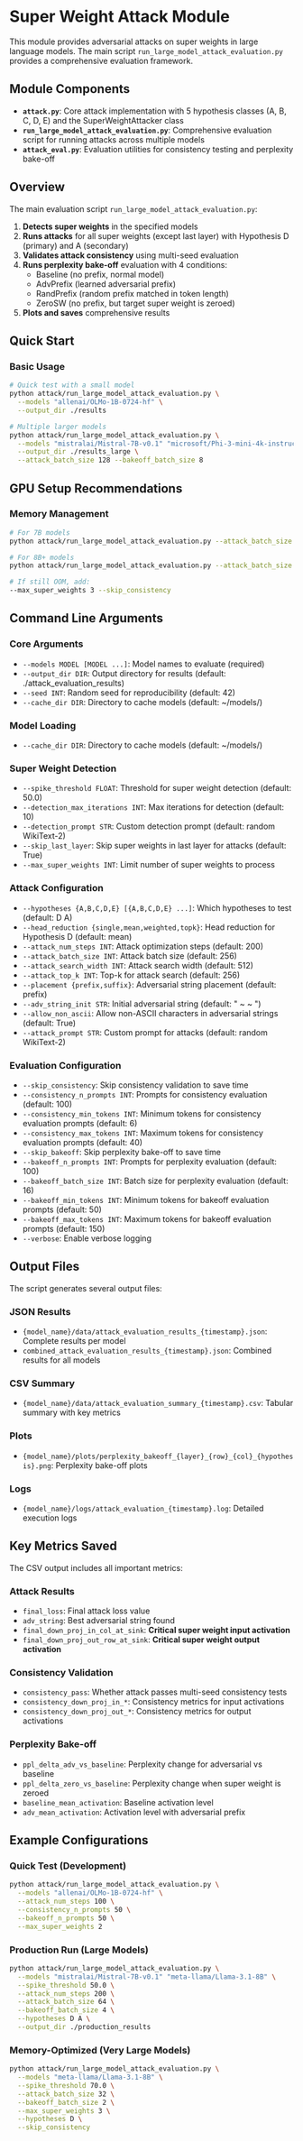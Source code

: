 # Super Weight Attack Module

This module provides adversarial attacks on super weights in large language models. The main script `run_large_model_attack_evaluation.py` provides a comprehensive evaluation framework.

## Module Components

- **`attack.py`**: Core attack implementation with 5 hypothesis classes (A, B, C, D, E) and the SuperWeightAttacker class
- **`run_large_model_attack_evaluation.py`**: Comprehensive evaluation script for running attacks across multiple models
- **`attack_eval.py`**: Evaluation utilities for consistency testing and perplexity bake-off

## Overview

The main evaluation script `run_large_model_attack_evaluation.py`:
1. **Detects super weights** in the specified models
2. **Runs attacks** for all super weights (except last layer) with Hypothesis D (primary) and A (secondary)  
3. **Validates attack consistency** using multi-seed evaluation
4. **Runs perplexity bake-off** evaluation with 4 conditions:
   - Baseline (no prefix, normal model)
   - AdvPrefix (learned adversarial prefix)
   - RandPrefix (random prefix matched in token length)
   - ZeroSW (no prefix, but target super weight is zeroed)
5. **Plots and saves** comprehensive results

## Quick Start

### Basic Usage
```bash
# Quick test with a small model
python attack/run_large_model_attack_evaluation.py \
  --models "allenai/OLMo-1B-0724-hf" \
  --output_dir ./results

# Multiple larger models
python attack/run_large_model_attack_evaluation.py \
  --models "mistralai/Mistral-7B-v0.1" "microsoft/Phi-3-mini-4k-instruct" \
  --output_dir ./results_large \
  --attack_batch_size 128 --bakeoff_batch_size 8
```

## GPU Setup Recommendations

### Memory Management
```bash
# For 7B models
python attack/run_large_model_attack_evaluation.py --attack_batch_size 128 --bakeoff_batch_size 8

# For 8B+ models  
python attack/run_large_model_attack_evaluation.py --attack_batch_size 64 --bakeoff_batch_size 4

# If still OOM, add:
--max_super_weights 3 --skip_consistency
```

## Command Line Arguments

### Core Arguments
- `--models MODEL [MODEL ...]`: Model names to evaluate (required)
- `--output_dir DIR`: Output directory for results (default: ./attack_evaluation_results)
- `--seed INT`: Random seed for reproducibility (default: 42)
- `--cache_dir DIR`: Directory to cache models (default: ~/models/)

### Model Loading
- `--cache_dir DIR`: Directory to cache models (default: ~/models/)

### Super Weight Detection
- `--spike_threshold FLOAT`: Threshold for super weight detection (default: 50.0)
- `--detection_max_iterations INT`: Max iterations for detection (default: 10)
- `--detection_prompt STR`: Custom detection prompt (default: random WikiText-2)
- `--skip_last_layer`: Skip super weights in last layer for attacks (default: True)
- `--max_super_weights INT`: Limit number of super weights to process

### Attack Configuration
- `--hypotheses {A,B,C,D,E} [{A,B,C,D,E} ...]`: Which hypotheses to test (default: D A)
- `--head_reduction {single,mean,weighted,topk}`: Head reduction for Hypothesis D (default: mean)
- `--attack_num_steps INT`: Attack optimization steps (default: 200)
- `--attack_batch_size INT`: Attack batch size (default: 256)
- `--attack_search_width INT`: Attack search width (default: 512)
- `--attack_top_k INT`: Top-k for attack search (default: 256)
- `--placement {prefix,suffix}`: Adversarial string placement (default: prefix)
- `--adv_string_init STR`: Initial adversarial string (default: "<bos> ~ <bos> ~ <bos>")
- `--allow_non_ascii`: Allow non-ASCII characters in adversarial strings (default: True)
- `--attack_prompt STR`: Custom prompt for attacks (default: random WikiText-2)

### Evaluation Configuration
- `--skip_consistency`: Skip consistency validation to save time
- `--consistency_n_prompts INT`: Prompts for consistency evaluation (default: 100)
- `--consistency_min_tokens INT`: Minimum tokens for consistency evaluation prompts (default: 6)
- `--consistency_max_tokens INT`: Maximum tokens for consistency evaluation prompts (default: 40)
- `--skip_bakeoff`: Skip perplexity bake-off to save time
- `--bakeoff_n_prompts INT`: Prompts for perplexity evaluation (default: 100)
- `--bakeoff_batch_size INT`: Batch size for perplexity evaluation (default: 16)
- `--bakeoff_min_tokens INT`: Minimum tokens for bakeoff evaluation prompts (default: 50)
- `--bakeoff_max_tokens INT`: Maximum tokens for bakeoff evaluation prompts (default: 150)
- `--verbose`: Enable verbose logging

## Output Files

The script generates several output files:

### JSON Results
- `{model_name}/data/attack_evaluation_results_{timestamp}.json`: Complete results per model
- `combined_attack_evaluation_results_{timestamp}.json`: Combined results for all models

### CSV Summary  
- `{model_name}/data/attack_evaluation_summary_{timestamp}.csv`: Tabular summary with key metrics

### Plots
- `{model_name}/plots/perplexity_bakeoff_{layer}_{row}_{col}_{hypothesis}.png`: Perplexity bake-off plots

### Logs
- `{model_name}/logs/attack_evaluation_{timestamp}.log`: Detailed execution logs

## Key Metrics Saved

The CSV output includes all important metrics:

### Attack Results
- `final_loss`: Final attack loss value
- `adv_string`: Best adversarial string found
- `final_down_proj_in_col_at_sink`: **Critical super weight input activation**
- `final_down_proj_out_row_at_sink`: **Critical super weight output activation**

### Consistency Validation
- `consistency_pass`: Whether attack passes multi-seed consistency tests
- `consistency_down_proj_in_*`: Consistency metrics for input activations
- `consistency_down_proj_out_*`: Consistency metrics for output activations

### Perplexity Bake-off
- `ppl_delta_adv_vs_baseline`: Perplexity change for adversarial vs baseline
- `ppl_delta_zero_vs_baseline`: Perplexity change when super weight is zeroed
- `baseline_mean_activation`: Baseline activation level
- `adv_mean_activation`: Activation level with adversarial prefix

## Example Configurations

### Quick Test (Development)
```bash
python attack/run_large_model_attack_evaluation.py \
  --models "allenai/OLMo-1B-0724-hf" \
  --attack_num_steps 100 \
  --consistency_n_prompts 50 \
  --bakeoff_n_prompts 50 \
  --max_super_weights 2
```

### Production Run (Large Models)
```bash
python attack/run_large_model_attack_evaluation.py \
  --models "mistralai/Mistral-7B-v0.1" "meta-llama/Llama-3.1-8B" \
  --spike_threshold 50.0 \
  --attack_num_steps 200 \
  --attack_batch_size 64 \
  --bakeoff_batch_size 4 \
  --hypotheses D A \
  --output_dir ./production_results
```

### Memory-Optimized (Very Large Models)
```bash
python attack/run_large_model_attack_evaluation.py \
  --models "meta-llama/Llama-3.1-8B" \
  --spike_threshold 70.0 \
  --attack_batch_size 32 \
  --bakeoff_batch_size 2 \
  --max_super_weights 3 \
  --hypotheses D \
  --skip_consistency
```
